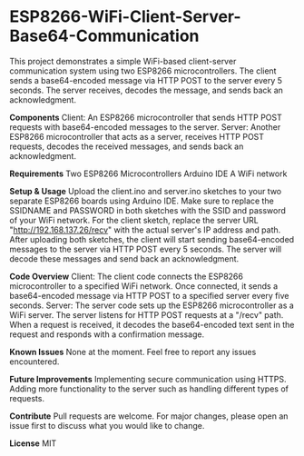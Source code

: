 # ESP8266-WiFi-Client-Server-Base64-Communication
This project demonstrates a simple WiFi-based client-server communication system using two ESP8266 microcontrollers. The client sends a base64-encoded message via HTTP POST to the server every 5 seconds. The server receives, decodes the message, and sends back an acknowledgment.

**Components**
Client: An ESP8266 microcontroller that sends HTTP POST requests with base64-encoded messages to the server.
Server: Another ESP8266 microcontroller that acts as a server, receives HTTP POST requests, decodes the received messages, and sends back an acknowledgment.

**Requirements**
Two ESP8266 Microcontrollers
Arduino IDE
A WiFi network

**Setup & Usage**
Upload the client.ino and server.ino sketches to your two separate ESP8266 boards using Arduino IDE.
Make sure to replace the SSIDNAME and PASSWORD in both sketches with the SSID and password of your WiFi network.
For the client sketch, replace the server URL "http://192.168.137.26/recv" with the actual server's IP address and path.
After uploading both sketches, the client will start sending base64-encoded messages to the server via HTTP POST every 5 seconds. The server will decode these messages and send back an acknowledgment.

**Code Overview**
Client: The client code connects the ESP8266 microcontroller to a specified WiFi network. Once connected, it sends a base64-encoded message via HTTP POST to a specified server every five seconds.
Server: The server code sets up the ESP8266 microcontroller as a WiFi server. The server listens for HTTP POST requests at a "/recv" path. When a request is received, it decodes the base64-encoded text sent in the request and responds with a confirmation message.

**Known Issues**
None at the moment. Feel free to report any issues encountered.

**Future Improvements**
Implementing secure communication using HTTPS.
Adding more functionality to the server such as handling different types of requests.

**Contribute**
Pull requests are welcome. For major changes, please open an issue first to discuss what you would like to change.

**License**
MIT

